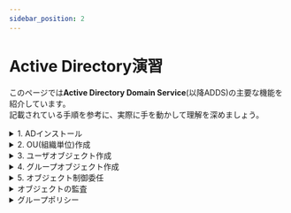 ```yaml
---
sidebar_position: 2
---
```


# Active Directory演習

このページでは**Active Directory Domain Service**(以降ADDS)の主要な機能を紹介しています。  
記載されている手順を参考に、実際に手を動かして理解を深めましょう。  


<details>
    <summary>1. ADインストール</summary>
    <div>
まずは構築したWindows ServerにADDSの機能サーバーマネージャーを起動し、`管理` から` 役割と機能の追加` をクリックしてください。


![ad](./ADIMG1/1.png)

役割と機能の追加をする際の注意の画面が出てきます。  
確認したら `次へ` をクリック。  

:::caution
インストール作業を開始する前に、以下を確認してください。  
- IPアドレスが固定されていること(DHCPではなくスタティックで設定)
- WindowsUpdateが実行されていること
:::

![ad](./ADIMG1/2.png)

`役割ベースまたは機能ベースのインストール`がチェックされていることを確認し、`次へ` をクリック。  

![ad](./ADIMG1/3.png)

インストールするサーバを選択する画面です。  
操作中のサーバにインストールするので、サーバープールから該当端末を選択して `次へ` をクリック。  

![ad](./ADIMG1/4.png)

インストールする役割を選択します。  
画面中央の `Active Directory ドメインサービス` の左部分のチェックボックスをクリック。

![ad](./ADIMG1/5.png)

確認画面が表示されるので、`機能の追加` をクリック。

![ad](./ADIMG1/6.png)

画面中央の `Active Directory ドメインサービス` の左部分のチェックボックスに、チェックが入っていることを確認し、`次へ` をクリック。  

![ad](./ADIMG1/7.png)

特に操作せず `次へ` をクリック。  

![ad](./ADIMG1/8.png)

特に操作せず `次へ` をクリック。  

![ad](./ADIMG1/9.png)

以下画像と同じ様に表示されていることを確認し、`インストール` をクリック。

![ad](./ADIMG1/10.png)

インストール完了後、画面中央に `このサーバーをドメインコントローラーに昇格する` というリンクが表示されるので、これをクリック。

:::tip
ADDS（Active Directory Domain Services）におけるドメインコントローラー（DC）は、ユーザーやコンピューターなどの情報（アカウント）を一元管理し、認証を行うサーバーです。  

簡単に言うと、「誰が」「どのコンピューターで」「何ができるか」 を管理する、ネットワークの中心的な存在です。  
DCがないと、ネットワークに参加するたびに個別の設定が必要になり、セキュリティも低下します。

今回は研修ですのでシングルドメインコントローラー構成で進行しますが、以下の特性を知識として持っておきましょう。  

ドメインコントローラーが故障した場合
- ドメイン全体の認証
- グループポリシーの適用
- SYSVOLへのアクセス 

などが完全に停止してしまいます。  
これは、業務継続に深刻な影響を与えます。

また全ての認証要求や管理操作が1台のサーバーに集中するため、  
負荷が高くなり、パフォーマンスの低下を招く可能性があります。  
特にユーザー数やコンピューター数が増加すると顕著になります。

上記のように、シングルドメインコントローラー環境は、可用性、パフォーマンス、信頼性の他、セキュリティの観点からも一般的には**推奨されません**。
:::

![ad](./ADIMG1/11.png)

`新しいフォレストを追加する` がチェックされていることを確認し、`ルートドメイン名` を **eightbit.local** に設定します。  
入力が完了したら `次へ` をクリック。  

:::tip

フォレストとは、ADDSにおける最も大きな管理単位です。  
ルートドメインとは、フォレスト内で最初に作成される特別なドメインで、フォレストの作成時に必ず1つだけ存在し、フォレスト全体の基礎となります。

:::

![ad](./ADIMG1/12.png)

`フォレストの機能レベル` はそのままで、`ディレクトリ復元モードのパスワード` は **P@ssw0rdd_** を入力してください。  
入力が完了したら `次へ` をクリック。  

:::tip
フォレストの機能レベルとは、フォレスト全体で利用できるAD DSの機能の範囲を示すものです。  
わかりやすく例えるなら、フォレスト全体のAD DSの「バージョン」 のようなものです。  

機能レベルを上げると、新しいバージョンのWindows Serverで導入された高度な機能がフォレスト全体で利用できるようになります。  
フォレストの機能レベルは、フォレスト内のすべてのドメインコントローラーが満たす必要のある最低限のWindows Serverのバージョンを決定します。  

例えば、フォレスト機能レベルが「Windows Server 2016」の場合、フォレスト内のすべてのドメインコントローラーはWindows Server 2016以上である必要があります。  
上記の場合、古いバージョンのドメインコントローラーはフォレストに参加できなくなるので注意が必要です。

:::

![ad](./ADIMG1/13.png)

特に操作せず `次へ` をクリック。 

![ad](./ADIMG1/14.png)

黄色ハイライト箇所は自動的に入力されます。  
特に操作せず `次へ` をクリック。 

:::tip
NetBIOSドメイン名は、昔ながらのWindowsネットワークで使われていた短い識別名です。  
現代のネットワークではDNSドメイン名が主流ですが、互換性のためにNetBIOSドメイン名も依然として存在することがあります。  
DNSドメイン名がインターネット全体で使われるグローバルな名前であるのに対し、NetBIOSドメイン名は主にローカルネットワーク内で機能します。

例えば、DNSドメイン名が example.com の場合、NetBIOSドメイン名は EXAMPLE のようになることが多いです。（すべて大文字で表現されるのが一般的です）
:::

![ad](./ADIMG1/15.png)

AD DSの各種ファイルの保存先を設定する画面です。  
デフォルトのまま、`次へ` をクリック。 

:::tip
SYSVOLは、Active Directoryドメインにおける共有設定情報の中央保管場所であり、すべてのドメインコントローラー間で自動的に同期される、非常に重要な仕組みです。  
グループポリシーやスクリプトなどを一元管理し、ドメイン全体の整合性を保つ役割を担っています。  

SYSVOLが正常に機能していないと、以下のような問題が発生する可能性があります。

- グループポリシーがクライアントコンピューターに適用されない
- ログオンスクリプトなどが実行されない
- ドメインへのログオンに失敗する
:::

![ad](./ADIMG1/16.png)

設定項目の確認画面が表示されます。  
確認できたら `次へ` をクリック。 

![ad](./ADIMG1/17.png)

インストールするための前提条件がチェックされます。  
チェックが完了すると `インストール` が活性化するのでクリック。 
以上でAD DSのインストールは完了です。

![ad](./ADIMG1/18.png)

サーバーマネージャーの役割とサーバーグループ欄に、`AD DS` と `DNS` が表示されていれば正常に完了しています。

![ad](./ADIMG1/19.png)


</div>
</details>


<details>
    <summary>2. OU(組織単位)作成</summary>
    <div>

サーバーマネージャーを起動し、`ツール` から`Active Directory 管理センター` をクリックしてください。

![ad](./ADIMG2/1.png)

左ペインのドメイン(eightbit)を右クリック > `新規` > `組織単位` をクリック。

![ad](./ADIMG2/2.png)

組織単位の作成画面が立ち上がるので、名前欄に `Sales` と入力し、`OK` をクリック。

![ad](./ADIMG2/3.png)

管理センター画面で **Sales** という名前のOUが作成されていることを確認しましょう。

![ad](./ADIMG2/4.png)


</div>
</details>

<details>
    <summary>3. ユーザオブジェクト作成</summary>
    <div>

Active Directory管理センター を開き、作成したOU(今回はSales)を右クリック > `新規` > `ユーザー` をクリック。

![ad](./ADIMG2/5.png)

ユーザーの作成画面が開くので、黄色い箇所を画像と同じように入力します。  
パスワードは `P@ssw0rdd_` と入力してください。  
完了したら `OK` をクリック。

![ad](./ADIMG2/6.png)

Active Directory管理センターで作成ユーザが表示されていることを確認してください。

![ad](./ADIMG2/7.png)

同じ要領でもう一つユーザオブジェクトを作成します。  
先ほどと同様に画像と同じように入力します。  
パスワードは `P@ssw0rdd_` と入力してください。  
完了したら `OK` をクリック。

![ad](./ADIMG2/8.png)


</div>
</details>

<details>
    <summary>4. グループオブジェクト作成</summary>
    <div>

Active Directory管理センター画面を開き、左ペインのOU(今回はSales)をクリックし、右クリック > `新規` > `グループ` をクリック。

![ad](./ADIMG2/9.png)

ユーザーの作成画面が開くので、黄色い箇所を画像と同じように入力します。  
入力が完了したら、管理者エリアの `編集` ボタンをクリック。

![ad](./ADIMG2/10.png)

この画面では作成するグループの管理者を決定します。  
選択するオブジェクト名のテキストエリアに「sales」と入力し、`名前の確認` をクリック。

![ad](./ADIMG2/11.png)

営業部管理者のオブジェクトが表示されることを確認し、`OK` をクリック。

![ad](./ADIMG2/12.png)

管理者欄に選択したオブジェクト名が表示されていることを確認し、`OK` をクリック。

![ad](./ADIMG2/13.png)

グループが作成できたので、次は特定のユーザオブジェクトをグループに追加します。
作成したユーザオブジェクトを右クリック > `グループに追加` をクリック。

![ad](./ADIMG2/14.png)

選択するオブジェクト名のテキストエリアに「営業一課」と入力し、`名前の確認` をクリック。

![ad](./ADIMG2/15.png)

管理者欄に選択したオブジェクト名が表示されていることを確認し、`OK` をクリック。

![ad](./ADIMG2/16.png)

先ほどのユーザオブジェクトがグループに追加されていることを確認するため、ユーザのプロパティを開いてください。

![ad](./ADIMG2/17.png)

所属するグループエリアに先ほどの設定が反映されていることを確認しましょう。

![ad](./ADIMG2/18.png)

</div>
</details>

<details>
    <summary>5. オブジェクト制御委任</summary>
    <div>

サーバーマネージャーを起動し、`ツール` から`Active Directory ユーザーとコンピューター` をクリックしてください。

![ad](./ADIMG3/1.png)

左ペインのドメイン(`eightbit.local`) > OU(`Sales`)を右クリックし、 `制御の委任` をクリック。

![ad](./ADIMG3/2.png)

オブジェクト制御の委任ウィザード画面が表示されるので、`次へ` をクリック。

![ad](./ADIMG3/3.png)

`追加` をクリック。

![ad](./ADIMG3/4.png)

選択するオブジェクト名のテキストエリアに「営業部」と入力し、`名前の確認` をクリック。

![ad](./ADIMG3/5.png)

選択したオブジェクト名(営業部管理者)が表示されていることを確認し、`OK` をクリック。

![ad](./ADIMG3/6.png)

画像と同じように選択したオブジェクトが表示されていることを確認し、`次へ` をクリック。

![ad](./ADIMG3/7.png)

委任するタスク画面では、`ユーザーアカウントの作成、削除、および管理` にチェックを入れて `次へ` をクリック。

![ad](./ADIMG3/8.png)

内容を確認し、`完了` をクリック。
以上で制御の委任は完了です。

![ad](./ADIMG3/9.png)

</div>
</details>

<details>
    <summary>オブジェクトの監査</summary>
    <div>

サーバーマネージャーを起動し、`ツール` から`グループポリシーの管理` をクリックしてください。

![ad](./ADIMG4/1.png)

`フォレスト` > `ドメイン` > `eightbit.local` > `グループポリシーオブジェクト` をクリック。  
`Default Domain Policy` を右クリックし、`編集` をクリック。

![ad](./ADIMG4/2.png)

グループポリシー管理エディターが表示されます。  
`コンピューターの構成` > `ポリシー` > `Windowsの設定` > `セキュリティの設定` > `ローカルポリシー` > `監査ポリシー` をクリックし。  
右側に表示される `ディレクトリサービスのアクセスの監査` を右クリックし `プロパティ` をクリック。

![ad](./ADIMG4/3.png)

ディレクトリサービスのアクセスの監査プロパティ画面が表示されます。  
`これらのポリシーの設定を定義する` にチェックを入れ、`成功` にチェックを入れ、`OK` をクリック。

![ad](./ADIMG4/4.png)

アクティブディレクトリ管理センターを開き、設定するOU(今回はSales)のプロパティをクリック。

![ad](./ADIMG4/5.png)

OUのプロパティ画面の `拡張` の `セキュリティ` タブを開き、`詳細設定` をクリック。

![ad](./ADIMG4/6.png)

セキュリティの詳細設定画面が表示されます。  
監査タブを開き、`追加` をクリック。

![ad](./ADIMG4/7.png)

監査エントリ画面です。  
`プリンシパルの選択` をクリック。

![ad](./ADIMG4/8.png)

オブジェクトの選択画面になるので、「auth」と入力し、`名前の確認` をクリック。

![ad](./ADIMG4/9.png)

`Authenticated Users` が表示されていることを確認し、`OK` をクリック。

![ad](./ADIMG4/10.png)

適用先を `子ユーザーオブジェクト` に変更し、プロパティの `すべてのプロパティの書き込み` にチェックを入れ、`OK` をクリック。

![ad](./ADIMG4/11.png)

先程の設定が反映されていることを確認し、`OK` をクリック。

![ad](./ADIMG4/12.png)

OUのプロパティ画面では `キャンセル` をクリックして閉じて下さい。

![ad](./ADIMG4/13.png)

動作確認

特定のユーザーオブジェクトのプロパティの値を、以下の画像と同じように編集して下さい。

![ad](./ADIMG4/14.png)

Windowsキーを押下し、イベントビューアーを開きます。

![ad](./ADIMG4/15.png)

`Windowsログ` > `セキュリティ` をクリックします。  
中央上部にイベント一覧が表示されるので、その中からタスクのカテゴリが「Directory Service Access」のものを探して下さい。  
画像と同じ様なイベントがログとして残っていることを確認しましょう。

![ad](./ADIMG4/16.png)

</div>
</details>

<details>
    <summary>グループポリシー</summary>
    <div>

グループポリシーの管理画面から、`フォレスト` > `ドメイン` > `eightbit.local` > `グループポリシーオブジェクト` を右クリックし、`新規` をクリック。

![ad](./ADIMG5/1.png)

新たに作成するGPOの名前を決定します。  
`logon script` と入力し、`OK` をクリック。

![ad](./ADIMG5/2.png)

作成したGPOを右クリックし、`編集` をクリック。

![ad](./ADIMG5/3.png)

グループポリシー管理エディター画面が表示されます。  
`ユーザーの構成` > `ポリシー` > `Windowsの設定` > `スクリプト` をクリック。  
右ペインの `ログオン` を右クリックし、プロパティを開きます。

![ad](./ADIMG5/4.png)

ログオンのプロパティ画面が表示されます。  
`追加` ボタンをクリック。

![ad](./ADIMG5/5.png)

以下の画面では `参照` をクリック。

![ad](./ADIMG5/6.png)

**参照画面**が開きますが、この時 `上部に表示されているパス` をコピーして下さい。  

![ad](./ADIMG5/7.png)

**新たにエクスプローラを立ち上げて下さい。**  
先程コピーしたパスにアクセスして下さい。  

![ad](./ADIMG5/8.png)

表示タブを開き、`ファイル名拡張子` にチェックを入れます。 

![ad](./ADIMG5/8.5.png)

画面中央部辺りで右クリック > `新規作成` > `テキストドキュメント` をクリック。

![ad](./ADIMG5/9.png)

ファイル名を `startup.bat` と編集して名前を変更して下さい。

![ad](./ADIMG5/10.png)

作成したファイルを右クリックし、 `編集` をクリック。

![ad](./ADIMG5/11.png)

ファイル内に以下を追記して下さい。

```bash
@echo off
echo %date% %time% にログオンスクリプトが実行されました。 >> %userprofile%\desktop\logon_script.log
```

![ad](./ADIMG5/12.png)

**参照画面** に戻り、startup.batを選択した状態で `開く` をクリック。

![ad](./ADIMG5/13.png)

スクリプト名欄に作成したファイル名が表示されていることを確認して `OK` をクリック。

![ad](./ADIMG5/14.png)

以下の画面でも同じくファイル名を確認し、`OK` をクリック。

![ad](./ADIMG5/15.png)

作成したGPOをOUにリンクします。  
グループポリシーの管理画面から、`Sales` を右クリックし、`既存のGPOをリンク` をクリック。

![ad](./ADIMG5/16.png)

先ほど作成した `logon script` を選択し、 `OK` をクリック。

![ad](./ADIMG5/17.png)

OUの下に選択したGPOが表示されていることを確認して下さい。

![ad](./ADIMG5/18.png)

ドメインに所属する検証用クライアントPCから、GPOをリンクしたOUに所属するユーザアカウントでログインし、以下を確認して下さい。
- デスクトップにlogon_script.logというファイルが作成されていること
- ファイルの内容としてログイン日次が表示されていること

![ad](./ADIMG5/19.png)

:::tip
GPOの内容が反映されない場合  
クライアントPCでコマンドプロンプトを起動し、以下のコマンドで強制的にグループポリシーを適用させて下さい。

```bash
gpupdate /force
```
![ad](./ADIMG5/20.png)
:::


</div>
</details>